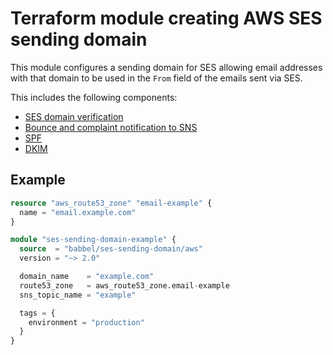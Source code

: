 # Terraform module creating AWS SES sending domain

This module configures a sending domain for SES allowing email addresses with
that domain to be used in the `From` field of the emails sent via SES.

This includes the following components:

* [SES domain verification](https://docs.aws.amazon.com/ses/latest/DeveloperGuide/verify-domain-procedure.html)
* [Bounce and complaint notification to SNS](https://docs.aws.amazon.com/ses/latest/DeveloperGuide/monitor-sending-activity-using-notifications-sns.html)
* [SPF](https://docs.aws.amazon.com/ses/latest/DeveloperGuide/send-email-authentication-spf.html)
* [DKIM](https://docs.aws.amazon.com/ses/latest/DeveloperGuide/send-email-authentication-dkim-easy-setup-domain.html)

## Example

```tf
resource "aws_route53_zone" "email-example" {
  name = "email.example.com"
}

module "ses-sending-domain-example" {
  source  = "babbel/ses-sending-domain/aws"
  version = "~> 2.0"

  domain_name    = "example.com"
  route53_zone   = aws_route53_zone.email-example
  sns_topic_name = "example"

  tags = {
    environment = "production"
  }
}
```
